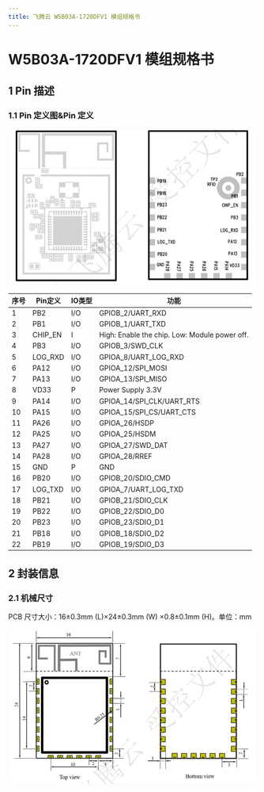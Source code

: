 ```yaml
---
title: 飞腾云 W5B03A-1720DFV1 模组规格书 
---
```

# W5B03A-1720DFV1 模组规格书 


<!-- ## 1 产品描述
W5B03A-1720DF-1624(以下简称：W5B03A)是一款基于Realtek高集成度的支持WLAN双频（2.4GHz和5GHz）和低功耗蓝牙5.0的芯片RTL8720DF的模组。芯片内置Real-M300（或KM4）高性能MCU（Armv8-M，与Cortex-M33指令集兼容），Real-M200（或KM0）低功耗MCU（Armv8-M，Cortex-M23指令集兼容）、WLAN（802.11a/b/g/n）MAC、支持1T1R的WLAN基带、射频、蓝牙。提供了一组可配置的 GPIO 口，用于不同外围设备的控制，同时集成了内部存储器，支持简单的应用程序开发，可实现完整的 Wi-Fi 和 BT 5.0 协议功能。

### 1.1 产品特性

- 内置低功耗 KM4 MCU，可以兼作应用处理器
- 主频支持 200MHz
- 工作电压：3.0V~3.6V
- 支持 802.11 a/b/g/n，2.4GHz 和 5GHz
- 支持 HT20/HT40 模式
- 支持 BLE5.0
- 支持低功率 Beacon 侦听模式
- WIFI/BT 共用天线
- 内置 AES/DES/FSHA 硬件引擎
- 支持 TrustZone-M 安全启动
- 支持 STA/AP/STA+AP 工作模式
- 工作温度：-20℃ to 85℃或-40℃ to 105℃（根据订购信息选择）


### 1.2 规格描述

| 项目 | 描述 |
| --- | --- |
| 产品名称 | W5B03A-1720DF |
| 产品描述 | Wi-Fi 2.4GHz/5GHz and BLE 5.0 双模双频模组 |
| 接口类型 | SMT 类型 |
| 环保说明 | 所有硬件部件完全符合欧盟 RoHS 指令 |

1.3 绝对电气参数

| 参数 | 描述 | 最小值 | 最大值 | 单位 |
| --- | --- | --- | --- | --- |
| Ts | 存储温度 | -40 | 125 | ℃ |
| VBAT | 供电电压 | 3.0 | 3.6 | V |
| 静电释放电压（人体模型） | TAMB -25℃ | -2 | 2 | KV |
| 静电释放电压（器件模型） | TAMB -25℃ | -500 | 500 | V |

1.4 正常工作条件

| 参数 | 描述  | 最小 |  标准 |  最大 |  单位 |
| --- | --- | --- | --- | --- | --- |
| Ta | 工作温度 | -20 | - | 85 | ℃ |
| Ta | 工作温度 | -40 | - | 105 | ℃ |
| VD33 | 供电电压 | 3.0 | 3.3 | 3.6 | V |
| V-OL | IO 输出低电压 | - | - | 0.4 | V |
| V-OH | IO 输出高电压 | 2.4 | - | - | V |
| V-IL | IO 输入低电压 | - | - | 0.8 | V |
| V-IH | IO 输入高电压 | 2.0 | - | - | V |
| I-IL | Input 漏电流 | -10 | ±1 | 10 | uA | -->

## 1 Pin 描述
### 1.1 Pin 定义图&Pin 定义

![](/assets/images/8720DF/8720df管脚.png)


| 序号  | Pin定义  | IO类型 | 功能              |
|------|---------|-------|-----------------|
| 1    | PB2     | I/O   | GPIOB_2/UART_RXD |
| 2    | PB1     | I/O   | GPIOB_1/UART_TXD |
| 3    | CHIP_EN | I     | High: Enable the chip. Low: Module power off. |
| 4    | PB3     | I/O   | GPIOB_3/SWD_CLK  |
| 5    | LOG_RXD | I/O   | GPIOA_8/UART_LOG_RXD |
| 6    | PA12    | I/O   | GPIOA_12/SPI_MOSI |
| 7    | PA13    | I/O   | GPIOA_13/SPI_MISO |
| 8    | VD33    | P     | Power Supply 3.3V |
| 9    | PA14    | I/O   | GPIOA_14/SPI_CLK/UART_RTS |
| 10   | PA15    | I/O   | GPIOA_15/SPI_CS/UART_CTS |
| 11   | PA26    | I/O   | GPIOA_26/HSDP    |
| 12   | PA25    | I/O   | GPIOA_25/HSDM    |
| 13   | PA27    | I/O   | GPIOA_27/SWD_DAT |
| 14   | PA28    | I/O   | GPIOA_28/RREF   |
| 15   | GND     | P     | GND             |
| 16   | PB20    | I/O   | GPIOB_20/SDIO_CMD |
| 17   | LOG_TXD | I/O   | GPIOA_7/UART_LOG_TXD |
| 18   | PB21    | I/O   | GPIOB_21/SDIO_CLK |
| 19   | PB22    | I/O   | GPIOB_22/SDIO_D0  |
| 20   | PB23    | I/O   | GPIOB_23/SDIO_D1  |
| 21   | PB18    | I/O   | GPIOB_18/SDIO_D2  |
| 22   | PB19    | I/O   | GPIOB_19/SDIO_D3  |



## 2 封装信息
### 2.1 机械尺寸

PCB 尺寸大小：16±0.3mm (L)×24±0.3mm (W) ×0.8±0.1mm (H)。单位：mm

![](/assets/images/8720DF/8720df尺寸.png)


<!-- ## 更多资料

[详细规格书请前往W5B03A-1720DFV1模组规格书下载页面](../../download/8720df/8720df_datasheet.md#rtl8720df) -->